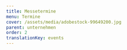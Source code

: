 ```yaml
---
title: Messetermine
menu: Termine
cover: /assets/media/adobestock-99649200.jpg
parent: unternehmen
order: 2
translationKey: events
---
```

